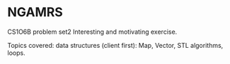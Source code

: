 # NGAMRS
CS1O6B problem set2
Interesting and motivating exercise. 

Topics covered: data structures (client first): Map, Vector, STL algorithms, loops.
